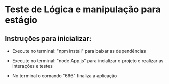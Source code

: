 # Teste de Lógica e manipulação para estágio

## Instruções para inicializar:

* Execute no terminal: "npm install" para baixar as dependências

* Execute no terminal: "node App.js" para incializar o projeto e realizar as interações e testes

* No terminal o comando "666" finaliza a aplicação
